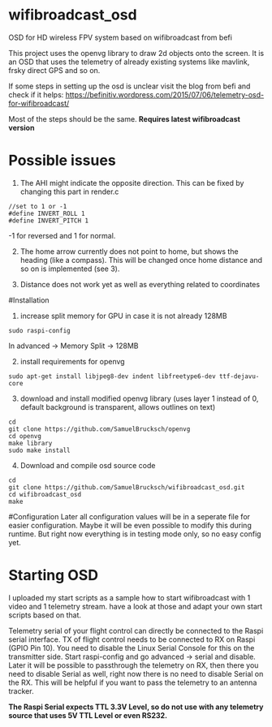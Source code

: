 # wifibroadcast_osd
OSD for HD wireless FPV system based on wifibroadcast from befi

This project uses the openvg library to draw 2d objects onto the screen. It is an OSD that uses the telemetry of already existing systems like mavlink, frsky direct GPS and so on.

If some steps in setting up the osd is unclear visit the blog from befi and check if it helps:
https://befinitiv.wordpress.com/2015/07/06/telemetry-osd-for-wifibroadcast/

Most of the steps should be the same. **Requires latest wifibroadcast version**

# Possible issues
1) The AHI might indicate the opposite direction. This can be fixed by changing this part in render.c
```
//set to 1 or -1
#define INVERT_ROLL 1
#define INVERT_PITCH 1
```
-1 for reversed and 1 for normal.

2) The home arrow currently does not point to home, but shows the heading (like a compass). This will be changed once home distance and so on is implemented (see 3).

3) Distance does not work yet as well as everything related to coordinates

#Installation
1) increase split memory for GPU in case it is not already 128MB

```
sudo raspi-config
```
In advanced -> Memory Split -> 128MB


2) install requirements for openvg
```
sudo apt-get install libjpeg8-dev indent libfreetype6-dev ttf-dejavu-core
```

3) download and install modified openvg library (uses layer 1 instead of 0, default background is transparent, allows outlines on text)
```
cd
git clone https://github.com/SamuelBrucksch/openvg
cd openvg
make library
sudo make install
```

4) Download and compile osd source code
```
cd
git clone https://github.com/SamuelBrucksch/wifibroadcast_osd.git
cd wifibroadcast_osd
make
```

#Configuration
Later all configuration values will be in a seperate file for easier configuration. Maybe it will be even possible to modify this during runtime. But right now everything is in testing mode only, so no easy config yet.

# Starting OSD
I uploaded my start scripts as a sample how to start wifibroadcast with 1 video and 1 telemetry stream. have a look at those and adapt your own start scripts based on that.

Telemetry serial of your flight control can directly be connected to the Raspi serial interface. TX of flight control needs to be connected to RX on Raspi (GPIO Pin 10). You need to disable the Linux Serial Console for this on the transmitter side. Start raspi-config and go advanced -> serial and disable. Later it will be possible to passthrough the telemetry on RX, then there you need to disable Serial as well, right now there is no need to disable Serial on the RX. This will be helpful if you want to pass the telemetry to an antenna tracker.

**The Raspi Serial expects TTL 3.3V Level, so do not use with any telemetry source that uses 5V TTL Level or even RS232.**
